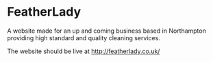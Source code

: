 # FeatherLady
A website made for an up and coming business based in Northampton providing high standard and quality cleaning services.

The website should be live at http://featherlady.co.uk/
